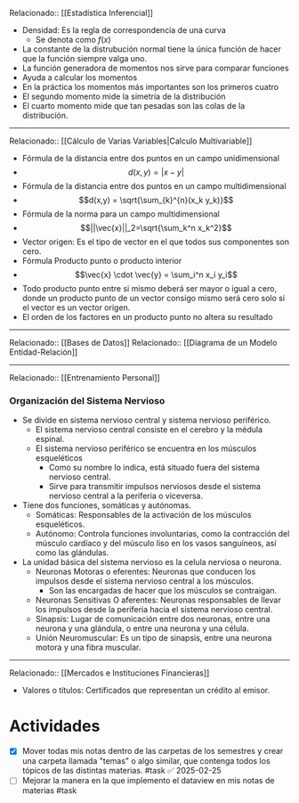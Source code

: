  
Relacionado:: [[Estadística Inferencial]]
- Densidad: Es la regla de correspondencia de una curva 
	- Se denota como $f(x)$ 
- La constante de la distrubución normal tiene la única función de hacer que la función siempre valga uno. 
- La función generadora de momentos nos sirve para comparar funciones 
- Ayuda a calcular los momentos
- En la práctica los momentos más importantes son los primeros cuatro 
- El segundo momento mide la simetría de la distribución 
- El cuarto momento mide que tan pesadas son las colas de la distribución. 
- --
Relacionado:: [[Cálculo de Varias Variables|Calculo Multivariable]]
- Fórmula de la distancia entre dos puntos en un campo unidimensional 
- $$d(x,y) = |x-y|$$
- Fórmula de la distancia entre dos puntos en un campo multidimensional 
- $$d(x,y) = \sqrt{\sum_{k}^{n}(x_k y_k)}$$
- Fórmula de la norma para un campo multidimensional 
- $$||\vec{x}||_2=\sqrt{\sum_k^n x_k^2}$$
- Vector origen: Es el tipo de vector en el que todos sus componentes son cero. 
- Fórmula Producto punto o producto interior 
- $$\vec{x} \cdot \vec{y} = \sum_i^n x_i y_i$$
- Todo producto punto entre si mismo deberá ser mayor o igual a cero, donde un producto punto de un vector consigo mismo será cero solo si el vector es un vector origen. 
- El orden de los factores en un producto punto no altera su resultado 
---
Relacionado:: [[Bases de Datos]]
Relacionado:: [[Diagrama de un Modelo Entidad-Relación]]
- -- 
Relacionado:: [[Entrenamiento Personal]]

### Organización del Sistema Nervioso 
- Se divide en sistema nervioso central y sistema nervioso periférico. 
	- El sistema nervioso central consiste en el cerebro y la médula espinal. 
	- El sistema nervioso periférico se encuentra en los músculos esqueléticos 
		- Como su nombre lo indica, está situado fuera del sistema nervioso central. 
		- Sirve para transmitir impulsos nerviosos desde el sistema nervioso central a la periferia o viceversa. 
- Tiene dos funciones, somáticas y autónomas. 
	- Somáticas: Responsables de la activación de los músculos esqueléticos. 
	- Autónomo: Controla funciones involuntarias, como la contracción del músculo cardíaco y del músculo liso en los vasos sanguíneos, así como las glándulas. 
- La unidad básica del sistema nervioso es la celula nerviosa o neurona.
	- Neuronas Motoras o eferentes: Neuronas que conducen los impulsos desde el sistema nervioso central a los músculos. 
		- Son las encargadas de hacer que los músculos se contraigan. 
	- Neuronas Sensitivas O aferentes: Neuronas responsables de llevar los impulsos desde la periferia hacia el sistema nervioso central. 
	- Sinapsis: Lugar de comunicación entre dos neuronas, entre una neurona y una glándula, o entre una neurona y una célula. 
	- Unión Neuromuscular: Es un tipo de sinapsis, entre una neurona motora y una fibra muscular. 

---
Relacionado:: [[Mercados e Instituciones Financieras]]
- Valores o títulos: Certificados que representan un crédito al emisor. 
# Actividades 
- [x] Mover todas mis notas dentro de las carpetas de los semestres y crear una carpeta llamada "temas" o algo similar, que contenga todos los tópicos de las distintas materias. #task ✅ 2025-02-25
- [ ] Mejorar la manera en la que implemento el dataview en mis notas de materias #task 
